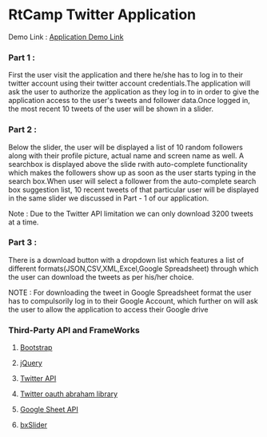 # RtCamp Twitter Application

Demo Link : [Application Demo Link](https://rtcampdemo.000webhostapp.com)

### Part 1 :

First the user visit the application and there he/she has to log in to their twitter account using their twitter account credentials.The application will ask the user to authorize the application as they log in to in order to give the application access to the user's tweets and follower data.Once logged in, the  most recent 10 tweets of the user will be shown in a slider.

### Part 2 :

Below the slider, the user will be displayed a list of 10 random followers along with their profile picture, actual name and screen name as well. A searchbox is displayed above the slide rwith auto-complete functionality which makes the followers show up as soon as the user starts typing in the search box.When user will select a follower from the auto-complete search box suggestion list, 10 recent tweets of that particular user will be displayed in the same slider we discussed in Part - 1 of our application.

Note : Due to the Twitter API limitation we can only download 3200 tweets at a time.

### Part 3 : 

There is a download button with a dropdown list which features a list of different formats(JSON,CSV,XML,Excel,Google Spreadsheet) through which the user can download the tweets as per his/her choice.

NOTE : For downloading the tweet in Google Spreadsheet format the user has to compulsorily log in to their Google Account, which further on will ask the user to allow the application to access their Google drive

### 	Third-Party API and FrameWorks

1. [Bootstrap](http://getbootstrap.com/)

2. [jQuery](https://jquery.com/)

3. [Twitter API](https://developer.twitter.com/en/docs/basics/getting-started)

4. [Twitter oauth abraham library](https://github.com/abraham/twitteroauth)

5. [Google Sheet API](https://developers.google.com/sheets/api/quickstart/php)

6. [bxSlider](http://bxslider.com/)


